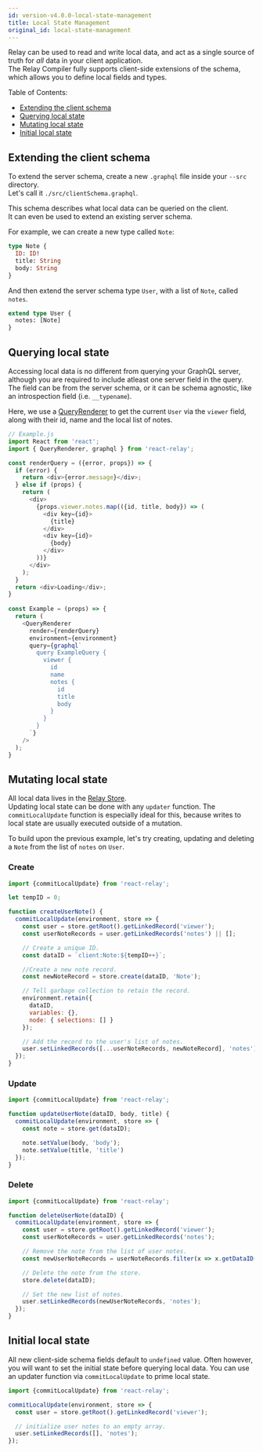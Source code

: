 ```yaml
---
id: version-v4.0.0-local-state-management
title: Local State Management
original_id: local-state-management
---
```


Relay can be used to read and write local data, and act as a single source of truth for *all* data in your client application.  
The Relay Compiler fully supports client-side extensions of the schema, which allows you to define local fields and types.  

Table of Contents:

- [Extending the client schema](#extending-the-client-schema)
- [Querying local state](#querying-local-state)
- [Mutating local state](#mutating-local-state)
- [Initial local state](#initial-local-state)

## Extending the client schema

To extend the server schema, create a new `.graphql` file inside your `--src` directory.  
Let's call it `./src/clientSchema.graphql`.

This schema describes what local data can be queried on the client.  
It can even be used to extend an existing server schema.

For example, we can create a new type called `Note`:

```graphql
type Note {
  ID: ID!
  title: String
  body: String
}
```

And then extend the server schema type `User`, with a list of `Note`, called `notes`.

```graphql
extend type User {
  notes: [Note]
}
```

## Querying local state

Accessing local data is no different from querying your GraphQL server, although you are required to include atleast one server field in the query.
The field can be from the server schema, or it can be schema agnostic, like an introspection field (i.e. `__typename`).

Here, we use a [QueryRenderer](./query-renderer) to get the current `User` via the `viewer` field, along with their id, name and the local list of notes.

```javascript
// Example.js
import React from 'react';
import { QueryRenderer, graphql } from 'react-relay';

const renderQuery = ({error, props}) => {
  if (error) {
    return <div>{error.message}</div>;
  } else if (props) {
    return (
      <div>
        {props.viewer.notes.map(({id, title, body}) => (
          <div key={id}>
            {title}
          </div>
          <div key={id}>
            {body}
          </div>
        ))}
      </div>
    );
  }
  return <div>Loading</div>;
}
  
const Example = (props) => {
  return (
    <QueryRenderer
      render={renderQuery}
      environment={environment}
      query={graphql`
        query ExampleQuery {
          viewer {
            id
            name
            notes {
              id
              title
              body
            }
          }
        }
      `}
    />
  );
}
```

## Mutating local state

All local data lives in the [Relay Store](./relay-store).  
Updating local state can be done with any `updater` function.
The `commitLocalUpdate` function is especially ideal for this, because writes to local state are usually executed outside of a mutation.

To build upon the previous example, let's try creating, updating and deleting a `Note` from the list of `notes` on `User`.

### Create

```javascript
import {commitLocalUpdate} from 'react-relay';

let tempID = 0;

function createUserNote() {
  commitLocalUpdate(environment, store => {
    const user = store.getRoot().getLinkedRecord('viewer');
    const userNoteRecords = user.getLinkedRecords('notes') || [];

    // Create a unique ID.
    const dataID = `client:Note:${tempID++}`;

    //Create a new note record.
    const newNoteRecord = store.create(dataID, 'Note');

    // Tell garbage collection to retain the record.
    environment.retain({
      dataID,
      variables: {},
      node: { selections: [] }
    });

    // Add the record to the user's list of notes.
    user.setLinkedRecords([...userNoteRecords, newNoteRecord], 'notes');
  });
}
```

### Update

```javascript
import {commitLocalUpdate} from 'react-relay';

function updateUserNote(dataID, body, title) {
  commitLocalUpdate(environment, store => {
    const note = store.get(dataID);

    note.setValue(body, 'body');
    note.setValue(title, 'title')
  });
}
```

### Delete

```javascript
import {commitLocalUpdate} from 'react-relay';

function deleteUserNote(dataID) {
  commitLocalUpdate(environment, store => {
    const user = store.getRoot().getLinkedRecord('viewer');
    const userNoteRecords = user.getLinkedRecords('notes');

    // Remove the note from the list of user notes.
    const newUserNoteRecords = userNoteRecords.filter(x => x.getDataID() !== dataID);

    // Delete the note from the store.
    store.delete(dataID);

    // Set the new list of notes.
    user.setLinkedRecords(newUserNoteRecords, 'notes');
  });
}
```

## Initial local state

All new client-side schema fields default to `undefined` value. Often however, you will want to set the initial state before querying local data.
You can use an updater function via `commitLocalUpdate` to prime local state.

```javascript
import {commitLocalUpdate} from 'react-relay';

commitLocalUpdate(environment, store => {
  const user = store.getRoot().getLinkedRecord('viewer');

  // initialize user notes to an empty array.
  user.setLinkedRecords([], 'notes');
});
```
